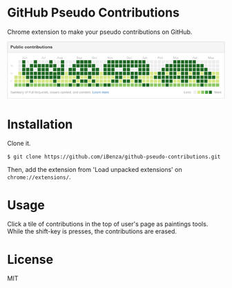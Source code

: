 GitHub Pseudo Contributions
===========================

Chrome extension to make your pseudo contributions on GitHub.

![contributions](contribution.png)

Installation
============

Clone it.

```
$ git clone https://github.com/iBenza/github-pseudo-contributions.git
```

Then, add the extension from 'Load unpacked extensions' on `chrome://extensions/`.

Usage
=====

Click a tile of contributions in the top of user's page as paintings tools.
While the shift-key is presses, the contributions are erased.

License
=======

MIT

